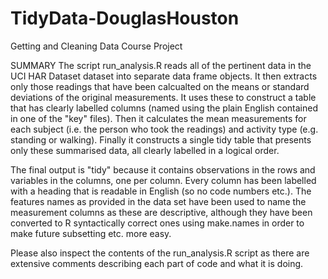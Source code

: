 TidyData-DouglasHouston
=======================

Getting and Cleaning Data Course Project

SUMMARY
The script run_analysis.R reads all of the pertinent data in the UCI HAR Dataset dataset into separate data frame objects. It then extracts only those readings that have been calcualted on the means or standard deviations of the original measurements. It uses these to construct a table that has clearly labelled columns (named using the plain English contained in one of the "key" files). Then it calculates the mean measurements for each subject (i.e. the person who took the readings) and activity type (e.g. standing or walking). Finally it constructs a single tidy table that presents only these summarised data, all clearly labelled in a logical order. 

The final output is "tidy" because it contains observations in the rows and variables in the columns, one per column. Every column has been labelled with a heading that is readable in English (so no code numbers etc.). The features names as provided in the data set have been used to name the measurement columns as these are descriptive, although they have been converted to R syntactically correct ones using make.names in order to make future subsetting etc. more easy. 

Please also inspect the contents of the run_analysis.R script as there are extensive comments describing each part of code and what it is doing.
